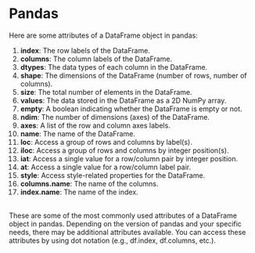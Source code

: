 # Pandas

Here are some attributes of a DataFrame object in pandas:

1.	**index**: The row labels of the DataFrame. </br>
2.	**columns**: The column labels of the DataFrame. </br>
3.	**dtypes**: The data types of each column in the DataFrame. </br>
4.	**shape**: The dimensions of the DataFrame (number of rows, number of columns). </br>
5.	**size**: The total number of elements in the DataFrame. </br>
6.	**values**: The data stored in the DataFrame as a 2D NumPy array. </br> 
7.	**empty**: A boolean indicating whether the DataFrame is empty or not. </br>
8.	**ndim**: The number of dimensions (axes) of the DataFrame. </br>
9.	**axes**: A list of the row and column axes labels. </br>
10.	**name**: The name of the DataFrame. </br>
11.	**loc**: Access a group of rows and columns by label(s). </br>
12.	**iloc**: Access a group of rows and columns by integer position(s). </br>
13.	**iat**: Access a single value for a row/column pair by integer position. </br>
14.	**at**: Access a single value for a row/column label pair. </br>
15.	**style**: Access style-related properties for the DataFrame. </br>
16.	**columns.name**: The name of the columns. </br>
17.	**index.name**: The name of the index.


<br>
These are some of the most commonly used attributes of a DataFrame object in pandas. Depending on the version of pandas and your specific needs, there may be additional attributes available. You can access these attributes by using dot notation (e.g., df.index, df.columns, etc.).
